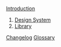 [Introduction](./Introduction.md)

1. [Design System](./design-system.md)
2. [Library]()

[Changelog](./matters/changelog.md)
[Glossary](./matters/glossary.md)